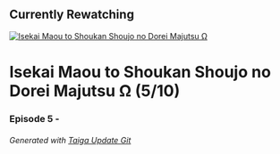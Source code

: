 ﻿
## Currently Rewatching

[![Isekai Maou to Shoukan Shoujo no Dorei Majutsu &#937;](https://s4.anilist.co/file/anilistcdn/media/anime/cover/medium/bx117448-bsPgVDD85sjB.jpg)](https://anilist.co/anime/117448)

# Isekai Maou to Shoukan Shoujo no Dorei Majutsu &#937; (5/10)

### Episode 5 - 

###### *Generated with [Taiga Update Git](https://github.com/nike4613/taiga-update-git)*